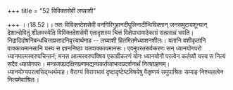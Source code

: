 +++
title = "52 विविक्तसेवी लघ्वाशी"

+++
।।18.52।। ततः विविक्तदेशसेवी वनगिरिगुहानदीपुलिनादीन्विविक्तान्
जनसमुदायशून्यान् देशान्सेवितुं शीलमस्येति विविक्तदेशसेवी एतादृशस्य
चित्तं विक्षेपाभावादेकाग्रं सत्प्रसन्नं भवति।
निद्रादिदोषनिबन्धचित्ताप्रसादनिवृत्त्यार्थमाह -- लघ्वाशी
हितमितमेध्याशनशीलः। यतानि वशीकृतानि वाक्कायमानसानि यस्य स ज्ञाननिष्ठाः
यतवाक्कायमानसः। एवमुपरतसर्वकरणः सन् ध्यानयोगपरो ध्यानमात्मस्वरुपचिन्तनं;
मनस आत्मस्वरुपविषय एकाग्रीकरणं योगः ध्यानयोगौ परत्वेन कर्तव्यौ यस्य स
नित्यं सदैव ध्यायोगपरः।
मन्त्रजपप्रदक्षिणप्रणामद्यन्यकर्तव्याभावप्रदर्शनार्थं नित्यग्रहणम्।
ध्यानयोग्यपरत्वसिद्य्धर्थमाह। वैराग्यं विरागभावं दृष्टादृष्टेष्टविषयेषु
वैतृष्णयं समुपाश्रितः सम्यङ् निश्चलत्वेन नित्यमेवाश्रितः।
